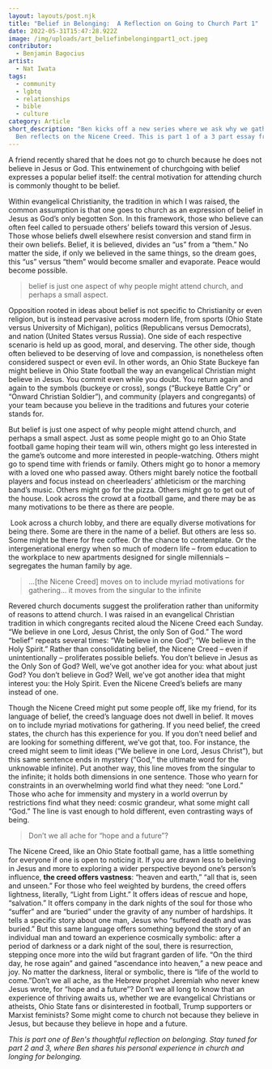 ```yaml
---
layout: layouts/post.njk
title: "Belief in Belonging:  A Reflection on Going to Church Part 1"
date: 2022-05-31T15:47:28.922Z
image: /img/uploads/art_beliefinbelongingpart1_oct.jpeg
contributor:
  - Benjamin Bagocius
artist:
  - Nat Iwata
tags:
  - community
  - lgbtq
  - relationships
  - bible
  - culture
category: Article
short_description: "Ben kicks off a new series where we ask why we gather. Today
  Ben reflects on the Nicene Creed. This is part 1 of a 3 part essay from Ben. "
---
```

A friend recently shared that he does not go to church because he does not believe in Jesus or God. This entwinement of churchgoing with belief expresses a popular belief itself: the central motivation for attending church is commonly thought to be belief.

Within evangelical Christianity, the tradition in which I was raised, the common assumption is that one goes to church as an expression of belief in Jesus as God’s only begotten Son. In this framework, those who believe can often feel called to persuade others’ beliefs toward this version of Jesus. Those whose beliefs dwell elsewhere resist conversion and stand firm in their own beliefs. Belief, it is believed, divides an “us” from a “them.” No matter the side, if only we believed in the same things, so the dream goes, this “us” versus “them” would become smaller and evaporate. Peace would become possible.

> belief is just one aspect of why people might attend church, and perhaps a small aspect. 

Opposition rooted in ideas about belief is not specific to Christianity or even religion, but is instead pervasive across modern life, from sports (Ohio State versus University of Michigan), politics (Republicans versus Democrats), and nation (United States versus Russia). One side of each respective scenario is held up as good, moral, and deserving. The other side, though often believed to be deserving of love and compassion, is nonetheless often considered suspect or even evil. In other words, an Ohio State Buckeye fan might believe in Ohio State football the way an evangelical Christian might believe in Jesus. You commit even while you doubt. You return again and again to the symbols (buckeye or cross), songs (“Buckeye Battle Cry” or “Onward Christian Soldier”), and community (players and congregants) of your team because you believe in the traditions and futures your coterie stands for.  

But belief is just one aspect of why people might attend church, and perhaps a small aspect. Just as some people might go to an Ohio State football game hoping their team will win, others might go less interested in the game’s outcome and more interested in people-watching. Others might go to spend time with friends or family. Others might go to honor a memory with a loved one who passed away. Others might barely notice the football players and focus instead on cheerleaders’ athleticism or the marching band’s music. Others might go for the pizza. Others might go to get out of the house. Look across the crowd at a football game, and there may be as many motivations to be there as there are people.

 Look across a church lobby, and there are equally diverse motivations for being there. Some are there in the name of a belief. But others are less so. Some might be there for free coffee. Or the chance to contemplate. Or the intergenerational energy when so much of modern life – from education to the workplace to new apartments designed for single millennials – segregates the human family by age.



> ...\[the Nicene Creed] moves on to include myriad motivations for gathering... it moves from the singular to the infinite

Revered church documents suggest the proliferation rather than uniformity of reasons to attend church. I was raised in an evangelical Christian tradition in which congregants recited aloud the Nicene Creed each Sunday. “We believe in one Lord, Jesus Christ, the only Son of God.” The word “belief” repeats several times: “We believe in one God”; “We believe in the Holy Spirit.” Rather than consolidating belief, the Nicene Creed – even if unintentionally – proliferates possible beliefs. You don’t believe in Jesus as the Only Son of God? Well, we’ve got another idea for you: what about just God? You don’t believe in God? Well, we’ve got another idea that might interest you: the Holy Spirit. Even the Nicene Creed’s beliefs are many instead of one.  

Though the Nicene Creed might put some people off, like my friend, for its language of belief, the creed’s language does not dwell in belief. It moves on to include myriad motivations for gathering. If you need belief, the creed states, the church has this experience for you. If you don’t need belief and are looking for something different, we’ve got that, too. For instance, the creed might seem to limit ideas (“We believe in one Lord, Jesus Christ”), but this same sentence ends in mystery (“God,” the ultimate word for the unknowable infinite). Put another way, this line moves from the singular to the infinite; it holds both dimensions in one sentence. Those who yearn for constraints in an overwhelming world find what they need: “one Lord.” Those who ache for immensity and mystery in a world overrun by restrictions find what they need: cosmic grandeur, what some might call “God.” The line is vast enough to hold different, even contrasting ways of being.

> Don’t we all ache for “hope and a future”? 

The Nicene Creed, like an Ohio State football game, has a little something for everyone if one is open to noticing it. If you are drawn less to believing in Jesus and more to exploring a wider perspective beyond one’s person’s influence, **the creed offers vastness**: “heaven and earth,” “all that is, seen and unseen.” For those who feel weighted by burdens, the creed offers lightness, literally, “Light from Light.” It offers ideas of rescue and hope, “salvation.” It offers company in the dark nights of the soul for those who “suffer” and are “buried” under the gravity of any number of hardships. It tells a specific story about one man, Jesus who “suffered death and was buried.” But this same language offers something beyond the story of an individual man and toward an experience cosmically symbolic: after a period of darkness or a dark night of the soul, there is resurrection, stepping once more into the wild but fragrant garden of life. “On the third day, he rose again” and gained “ascendance into heaven,” a new peace and joy.  No matter the darkness, literal or symbolic, there is “life of the world to come.”Don’t we all ache, as the Hebrew prophet Jeremiah who never knew Jesus wrote, for “hope and a future”?  Don’t we all long to know that an experience of thriving awaits us, whether we are evangelical Christians or atheists, Ohio State fans or disinterested in football, Trump supporters or Marxist feminists? Some might come to church not because they believe in Jesus, but because they believe in hope and a future.



*This is part one of Ben's thoughtful reflection on belonging. Stay tuned for part 2 and 3, where Ben shares his personal experience in church and longing for belonging.*